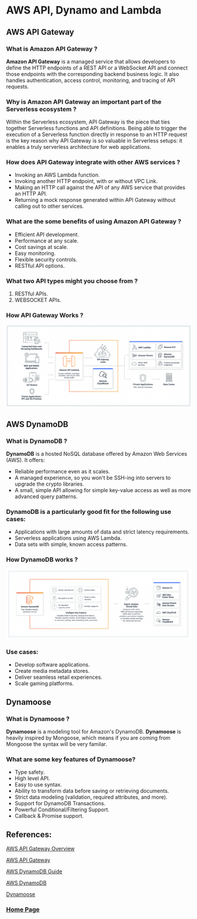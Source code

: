# AWS API, Dynamo and Lambda

## AWS API Gateway

### What is Amazon API Gateway ?
**Amazon API Gateway** is a managed service that allows developers to define the HTTP endpoints of a REST API or a WebSocket API and connect those endpoints with the corresponding backend business logic. It also handles authentication, access control, monitoring, and tracing of API requests.

### Why is Amazon API Gateway an important part of the Serverless ecosystem ?
Within the Serverless ecosystem, API Gateway is the piece that ties together Serverless functions and API definitions. Being able to trigger the execution of a Serverless function directly in response to an HTTP request is the key reason why API Gateway is so valuable in Serverless setups: it enables a truly serverless architecture for web applications. 

### How does API Gateway integrate with other AWS services ?
- Invoking an AWS Lambda function.
- Invoking another HTTP endpoint, with or without VPC Link.
- Making an HTTP call against the API of any AWS service that provides an HTTP API.
- Returning a mock response generated within API Gateway without calling out to other services.

### What are the some benefits of using Amazon API Gateway ?
- Efficient API development.
- Performance at any scale.
- Cost savings at scale.
- Easy monitoring.
- Flexible security controls.
- RESTful API options.

### What two API types might you choose from ?
1. RESTful APIs.
2. WEBSOCKET APIs.

### How API Gateway Works ?

![](./images/read19a.PNG)

## AWS DynamoDB

### What is DynamoDB ? 
**DynamoDB** is a hosted NoSQL database offered by Amazon Web Services (AWS). It offers:
- Reliable performance even as it scales.
- A managed experience, so you won't be SSH-ing into servers to upgrade the crypto libraries.
- A small, simple API allowing for simple key-value access as well as more advanced query patterns.

### DynamoDB is a particularly good fit for the following use cases:
- Applications with large amounts of data and strict latency requirements.
- Serverless applications using AWS Lambda.
- Data sets with simple, known access patterns.

### How DynamoDB works ?

![](./images/read19b.PNG)

### Use cases:
- Develop software applications.
- Create media metadata stores.
- Deliver seamless retail experiences.
- Scale gaming platforms.

## Dynamoose

### What is Dynamoose ?
**Dynamoose** is a modeling tool for Amazon's DynamoDB. **Dynamoose** is heavily inspired by Mongoose, which means if you are coming from Mongoose the syntax will be very familar.

### What are some key features of Dynamoose?
- Type safety.
- High level API.
- Easy to use syntax.
- Ability to transform data before saving or retrieving documents.
- Strict data modeling (validation, required attributes, and more).
- Support for DynamoDB Transactions.
- Powerful Conditional/Filtering Support.
- Callback & Promise support.

## References:

[AWS API Gateway Overview](https://www.serverless.com/guides/amazon-api-gateway)

[AWS API Gateway](https://aws.amazon.com/api-gateway/)

[AWS DynamoDB Guide](https://www.dynamodbguide.com/what-is-dynamo-db/)

[AWS DynamoDB](https://aws.amazon.com/dynamodb/)

[Dynamoose](https://dynamoosejs.com/getting_started/Introduction/)

### [Home Page](./README.md)
